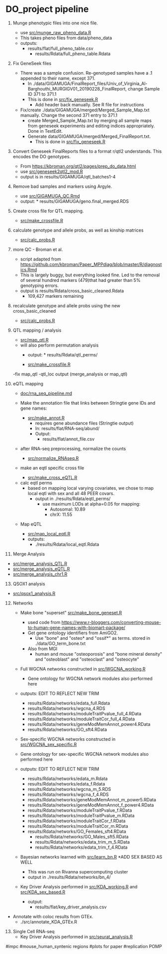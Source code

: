 # DO_project pipeline

1. Munge phenotypic files into one nice file.
	* use [src/munge_raw_pheno_data.R](../src/munge_raw_pheno_data.R)
    * This takes pheno files from data/pheno_data
	* outputs:
		 * results/flat/full_pheno_table.csv
         	 * results/Rdata/full_pheno_table.Rdata

2. Fix GeneSeek files
	* There was a sample confusion. Re-genotyped samples have a .1 appended to their name, except 371.
    	* In ./data/GIGAMUGA/FinalReport_files/Univ_of_Virginia_Al-Barghouthi_MURGIGV01_20190228_FinalReport, change Sample ID 371 to 371.1
        * This is done in [src/fix_geneseek.R](../src/fix_geneseek.R)
        	* Add header back manually. See R file for instructions
    * Fix/create ./data/GIGAMUGA/merged/Merged_Sample_Map.txt manually. Change the second 371 entry to 371.1
    	* create Merged_Sample_Map.txt by merging all sample maps from geneseek experiments and editing indices appropriately. Done in TextEdit.
        * Generate data/GIGAMUGA/merged/Merged_FinalReport.txt. 
        	* This is done in [src/fix_geneseek.R](../src/fix_geneseek.R)

3. Convert Geneseek FinalReports files to a format r/qtl2 understands. This encodes the DO genotypes.

    * From https://kbroman.org/qtl2/pages/prep_do_data.html
    * use [src/geneseek2qtl2_mod.R](../src/geneseek2qtl2_mod.R)
    * output is in results/GIGAMUGA/qtl_batches1-4

4. Remove bad samples and markers using Argyle.

    * use [src/GIGAMUGA_QC.Rmd](../src/GIGAMUGA_QC.Rmd)
    * output:
		  * results/GIGAMUGA/geno.final_merged.RDS


5. Create cross file for QTL mapping. 

    * [src/make_crossfile.R](../src/make_crossfile.R)

6. calculate genotype and allele probs, as well as kinship matrices 

	* [src/calc_probs.R](../src/calc_probs.R)

7. more QC - Broman et al.

    * script adapted from https://github.com/kbroman/Paper_MPPdiag/blob/master/R/diagnostics.Rmd
    * This is largely buggy, but everything looked fine. Led to the removal of several hundred markers (479)that had greater than 5% genotyping errors.
    * output is results/Rdata/cross_basic_cleaned.Rdata
    	* 109,427 markers remaining

8. recalculate genotype and allele probs using the new cross_basic_cleaned

    * [src/calc_probs.R](../src/calc_probs.R)




9. QTL mapping / analysis

    * [src/map_qtl.R](../src/map_qtl.R)
    * will also perform permutation analysis
        * output: 
		      * results/Rdata/qtl_perms/
		
		* [src/make_crossfile.R](../src/GWAS_qtl_overlap.R)
        
    
    -fix map_qtl
    -qtl_loc output (merge_analysis or map_qtl)

10. eQTL mapping
    * [doc/rna_seq_pipeline.md](./rna_seq_pipeline.md)

    * Make the annotation file that links between Stringtie gene IDs and gene names:
      * [src/make_annot.R](../src/make_annot.R)
        * requires gene abundance files (Stringtie output)
        * In: results/flat/RNA-seq/abund/
        * Output:
          * results/flat/annot_file.csv
    
    * after RNA-seq preprocessing, normalize the counts
    	* [src/normalize_RNAseq.R](../src/normalize_RNAseq.R)

    * make an eqtl specific cross file
        * [src/make_cross_eQTL.R](../src/make_cross_eQTL.R)

    - calc eqtl perms
    	* based on mapping local varying covariates, we chose to map local
            eqtl with sex and all 48 PEER covars.
        	* output in ./results/Rdata/eqtl_perms/  
                * use maximum LODs at alpha=0.05 for mapping:
                    * Autosomal: 10.89
                    * chrX: 11.55

    * Map eQTL

    	* [src/map_local_eqtl.R](../src/map_local_eqtl.R)
    	* outputs: 
        	* ./results/Rdata/local_eqtl.Rdata
        
 
11. Merge Analysis 
  * [src/merge_analysis_QTL.R](../src/merge_analysis_QTL.R)
  * [src/merge_analysis_eQTL.R](../src/merge_analysis_eQTL.R)
  * [src/merge_analysis_chr1.R](../src/merge_analysis_chr1.R)

13. QSOX1 analysis
  * [src/qsox1_analysis.R](../src/qsox1_analysis.R)
  
12. Networks
    
    * Make bone "superset" [src/make_bone_geneset.R](../src/make_bone_geneset.R)
		* used code from https://www.r-bloggers.com/converting-mouse-to-human-gene-names-with-biomart-package/
        * Get gene ontology identifiers from AmiGO2.
            * Use "bone" and "osteo* and "ossif*" as terms. stored in ./data/GO_term_bone.txt
        * Also from MGI
        	* human and mouse "osteoporosis" and "bone mineral density" and "osteoblast" and "osteoclast" and "osteocyte"
  
  
    * Full WGCNA networks constructed in [src/WGCNA_working.R](../src/WGCNA_working.R)
    	* Gene ontology for WGCNA network modules also performed here
    
    * outputs:
    EDIT TO REFLECT NEW TRIM
        * results/Rdata/networks/edata_full.Rdata
        * results/Rdata/networks/wgcna_4.RDS
        * results/Rdata/networks/moduleTraitPvalue_full_4.RData
        * results/Rdata/networks/moduleTraitCor_full_4.RData
        * results/Rdata/networks/geneModMemAnnot_power4.RData
        * results/Rdata/networks/GO_sft4.RData
        
    * Sex-specific WGCNA networks constructed in [src/WGCNA_sex_specific.R](../src/WGCNA_sex_specific.R)
    * Gene ontology for sex-specific WGCNA network modules also performed here
    
     * outputs:
     EDIT TO REFLECT NEW TRIM
        * results/Rdata/networks/edata_m.Rdata
        * results/Rdata/networks/edata_f.Rdata
        * results/Rdata/networks/wgcna_m_5.RDS
        * results/Rdata/networks/wgcna_f_4.RDS
        * results/Rdata/networks/geneModMemAnnot_m_power5.RData
        * results/Rdata/networks/geneModMemAnnot_f_power4.RData
        * results/Rdata/networks/moduleTraitPvalue_f.RData
        * results/Rdata/networks/moduleTraitPvalue_m.RData
        * results/Rdata/networks/moduleTraitCor_f.RData
        * results/Rdata/networks/moduleTraitCor_m.RData
        * results/Rdata/networks/GO_Females_sft4.RData
		    * results/Rdata/networks/GO_Males_sft5.RData
		    * results/Rdata/networks/edata_trim_m_5.RData
		    * results/Rdata/networks/edata_trim_f_4.RData


	* Bayesian networks learned with [src/learn_bn.R](../src/learn_bn.R)
      *ADD SEX BASED AS WELL
      * This was run on Rivanna supercomputing cluster
      * output in ./results/Rdata/networks/bn_4/

    * Key Driver Analysis performed in [src/KDA_working.R](../src/KDA_working.R) and [src/KDA_sex_based.R](../src/KDA_sex_based.R)
      * output:
      	* results/flat/key_driver_analysis.csv
    
   * Annotate with coloc results from GTEx.
      * ./src/annotate_KDA_GTEx.R
    

13. Single Cell RNA-seq
    * Key Driver Analysis performed in [src/seurat_analysis.R](../src/seurat_analysis.R)
        



#impc
#mouse_human_syntenic regions
#plots for paper
#replication POMP

